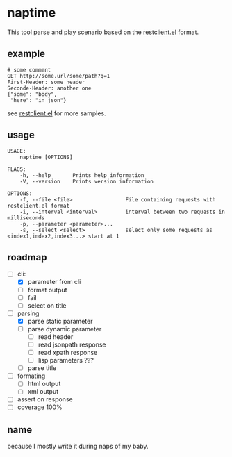 # naptime

This tool parse and play scenario based on the [restclient.el](https://github.com/pashky/restclient.el) format.

## example

 ```
 # some comment
 GET http://some.url/some/path?q=1
 First-Header: some header
 Seconde-Header: another one
 {"some": "body",
  "here": "in json"}
 ```

see  [restclient.el](https://github.com/pashky/restclient.el) for more samples.


## usage

```
USAGE:
    naptime [OPTIONS]

FLAGS:
    -h, --help       Prints help information
    -V, --version    Prints version information

OPTIONS:
    -f, --file <file>                 File containing requests with restclient.el format
    -i, --interval <interval>         interval between two requests in milliseconds
    -p, --parameter <parameter>...
    -s, --select <select>             select only some requests as <index1,index2,index3...> start at 1

```


## roadmap

* [ ] cli:
   * [X] parameter from cli
   * [ ] format output
   * [ ] fail
   * [ ] select on title
* [ ] parsing
  * [X] parse static parameter
  * [ ] parse dynamic parameter
    * [ ] read header
	* [ ] read jsonpath response
	* [ ] read xpath response
	* [ ] lisp parameters ???
  * [ ] parse title
* [ ] formating
  * [ ] html output
  * [ ] xml output
* [ ] assert on response
* [ ] coverage 100%

## name

because I mostly write it during naps of my baby.
